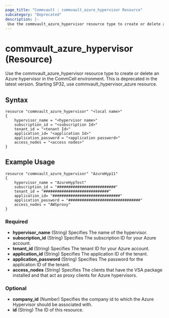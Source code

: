 ```yaml
---
page_title: "Commvault : commvault_azure_hypervisor Resource"
subcategory: "Deprecated"
description: |-
 Use the commvault_azure_hypervisor resource type to create or delete an Azure hypervisor in the CommCell environment.
---
```


# commvault_azure_hypervisor (Resource)


Use the commvault_azure_hypervisor resource type to create or delete an Azure hypervisor in the CommCell environment. This is deprecated in the latest version. Starting SP32, use commvault_hypervisor_azure resource.


## Syntax

```
resource "commvault_azure_hypervisor" "<local name>"
{
	hypervisor_name = "<hypervisor name>"
	subscription_id = "<subscription Id>"
	tenant_id = "<tenant Id>"
	application_id= "<application Id>"
	application_password = "<application password>"
	access_nodes = "<access nodes>"
}
```

## Example Usage

```
resource "commvault_azure_hypervisor" "AzureHyp11"
{
	hypervisor_name = "AzureHypTest"
	subscription_id = "##########################"
	tenant_id = "#############################"
	application_id= "##############################"
	application_password = "################################"
	access_nodes = "AWSproxy"
}
```

### Required

- **hypervisor_name** (String) Specifies The name of the hypervisor.
- **subscription_id** (String) Specifies The subscription ID for your Azure account.
- **tenant_id** (String) Specifies The tenant ID for your Azure account.
- **application_id** (String) Specifies The application ID of the tenant.
- **application_password** (String) Specifies The password for the application ID of the tenant.
- **access_nodes** (String) Specifies The clients that have the VSA package installed and that act as proxy clients for Azure hypervisors.

### Optional

- **company_id** (Number) Specifies the company id to which the Azure Hypervisor should be associated with.
- **id** (String) The ID of this resource.


